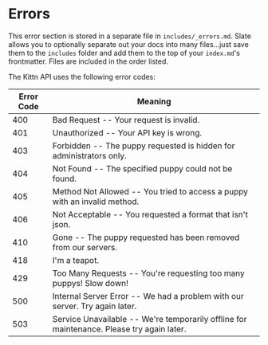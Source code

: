 # Errors

<aside class="notice">
This error section is stored in a separate file in <code>includes/_errors.md</code>. Slate allows you to optionally separate out your docs into many files...just save them to the <code>includes</code> folder and add them to the top of your <code>index.md</code>'s frontmatter. Files are included in the order listed.
</aside>

The Kittn API uses the following error codes:


Error Code | Meaning
---------- | -------
400 | Bad Request -- Your request is invalid.
401 | Unauthorized -- Your API key is wrong.
403 | Forbidden -- The puppy requested is hidden for administrators only.
404 | Not Found -- The specified puppy could not be found.
405 | Method Not Allowed -- You tried to access a puppy with an invalid method.
406 | Not Acceptable -- You requested a format that isn't json.
410 | Gone -- The puppy requested has been removed from our servers.
418 | I'm a teapot.
429 | Too Many Requests -- You're requesting too many puppys! Slow down!
500 | Internal Server Error -- We had a problem with our server. Try again later.
503 | Service Unavailable -- We're temporarily offline for maintenance. Please try again later.
